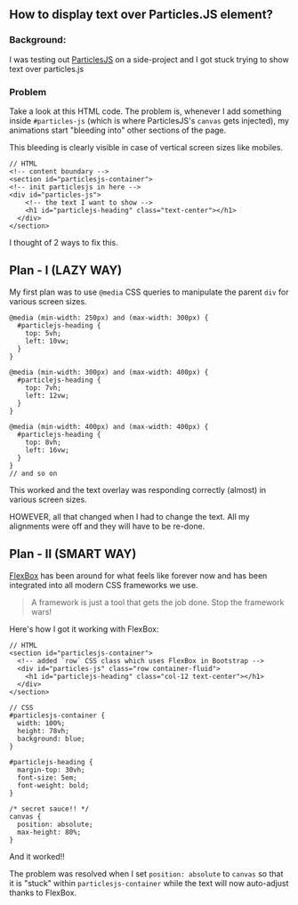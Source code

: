 ## How to display text over Particles.JS element?

### Background:

I was testing out [ParticlesJS](https://vincentgarreau.com/particles.js/) on a side-project and I got stuck trying to show text over particles.js

### Problem

Take a look at this HTML code. The problem is, whenever I add something inside `#particles-js` (which is where ParticlesJS's `canvas` gets injected), my animations start "bleeding into" other sections of the page.

This bleeding is clearly visible in case of vertical screen sizes like mobiles.

```
// HTML
<!-- content boundary -->
<section id="particlesjs-container">
<!-- init particlesjs in here -->  
<div id="particles-js">
    <!-- the text I want to show -->
    <h1 id="particlejs-heading" class="text-center"></h1>  
  </div>
</section>

```

I thought of 2 ways to fix this.


## Plan - I (LAZY WAY)

My first plan was to use `@media` CSS queries to manipulate the parent `div` for various screen sizes.

```
@media (min-width: 250px) and (max-width: 300px) {
  #particlejs-heading {
    top: 5vh;
    left: 10vw;
  }
}

@media (min-width: 300px) and (max-width: 400px) {
  #particlejs-heading {
    top: 7vh;
    left: 12vw;
  }
}

@media (min-width: 400px) and (max-width: 400px) {
  #particlejs-heading {
    top: 8vh;
    left: 16vw;
  }
}
// and so on

```

This worked and the text overlay was responding correctly (almost) in various screen sizes. 

HOWEVER, all that changed when I had to change the text. All my alignments were off and they will have to be re-done.  

## Plan - II  (SMART WAY)

[FlexBox](https://developer.mozilla.org/en-US/docs/Learn/CSS/CSS_layout/Flexbox) has been around for what feels like forever now and has been integrated into all modern CSS frameworks we use.

> A framework is just a tool that gets the job done. Stop the framework wars!

Here's how I got it working with FlexBox:

```
// HTML
<section id="particlesjs-container">
  <!-- added `row` CSS class which uses FlexBox in Bootstrap -->
  <div id="particles-js" class="row container-fluid">
    <h1 id="particlejs-heading" class="col-12 text-center"></h1>
  </div>
</section>

```

```
// CSS
#particlesjs-container {
  width: 100%;
  height: 78vh;
  background: blue;
}

#particlejs-heading {
  margin-top: 30vh;
  font-size: 5em;
  font-weight: bold;
}

/* secret sauce!! */
canvas {
  position: absolute;
  max-height: 80%;
}

```

And it worked!!

The problem was resolved when I set `position: absolute` to `canvas` so that it is "stuck" within `particlesjs-container` while the text will now auto-adjust thanks to FlexBox. 
